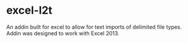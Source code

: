 # excel-l2t
An addin built for excel to allow for text imports of delimited file types. Addin was designed to work with Excel 2013.
